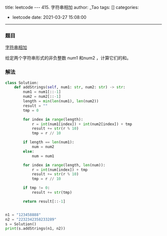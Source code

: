 title: leetcode --- 415. 字符串相加
author: _Tao
tags: []
categories:
  - leetcode
date: 2021-03-27 15:08:00
---
### 题目

[字符串相加](https://leetcode-cn.com/problems/add-strings/)

给定两个字符串形式的非负整数 num1 和num2 ，计算它们的和。

### 解法
```python
class Solution:
    def addStrings(self, num1: str, num2: str) -> str:
        num1 = num1[::-1]
        num2 = num2[::-1]
        length = min(len(num1), len(num2))
        result = ""
        tmp = 0

        for index in range(length):
            r = int(num1[index]) + int(num2[index]) + tmp
            result += str(r % 10)
            tmp = r // 10

        if length == len(num1):
            num = num2
        else:
            num = num1

        for index in range(length, len(num)):
            r = int(num[index]) + tmp
            result += str(r % 10)
            tmp = r // 10

        if tmp != 0:
            result += str(tmp)

        return result[::-1]


n1 = "123458888"
n2 = "2232342358233289"
s = Solution()
print(s.addStrings(n1, n2))

```